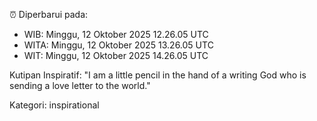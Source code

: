 ⏰ Diperbarui pada:
- WIB: Minggu, 12 Oktober 2025 12.26.05 UTC
- WITA: Minggu, 12 Oktober 2025 13.26.05 UTC
- WIT: Minggu, 12 Oktober 2025 14.26.05 UTC

Kutipan Inspiratif:
"I am a little pencil in the hand of a writing God who is sending a love letter to the world."


Kategori: inspirational

